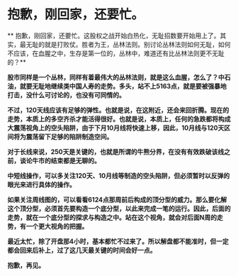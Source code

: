 抱歉，刚回家，还要忙。
====

			

** 抱歉，刚回家，还要忙。这股权之战开始白热化，无耻招数要开始用上了。其实，最无耻的就是打败仗。胜者为王，丛林法则。别讨论丛林法则如何无耻，如何不应该，在血腥之中，生存是第一位的，丛林中，难道还有比丛林法则更不无耻的？**

**股市同样是一个丛林，同样有着最伟大的丛林法则，就是这么血腥，怎么了？中石油，就要无耻地继续类中国人寿的走势。多头，站不上5163点，就是要被强暴地打击，没什么可讨论的，也没有可同情的。**

**不过，120天线应该有足够的弹性。也就是说，在这附近，还会来回折腾。现在的走势，本质上的多空齐杀才能活得很好。也就是说，本质上，任何的急跌都将构成大震荡视角上的空头陷阱，由于下月10月线将快速上移，因此，10月线与120天区间将为震荡留下足够的陷阱制造空间。**

**对于长线来说，250天是关键的，也就是所谓的牛熊分界，在没有有效跌破该线之前，谈论牛市的结束都是无聊的。**

**中短线操作，可以多关注120天、10月线等制造的空头陷阱，但必须暂时以反弹的眼光来进行具体的操作。**

**如果关注周线图的，可以看看6124点那周前后构成的顶分型的威力。那么要化解这个顶分型，必须首先要构造一个底分型，以此来完成一笔的运行。因此，后面的走势，就在一个底分型的探求与构造之中。站在这个视角，就会对后面N周的走势，有一个更大视角的把握。**

**最近太忙，除了开盘那4小时，基本都忙不过来了。所以解盘都不能准时，但一定都会回来后补上，过了这几天最关键的时间会好一点。**

**抱歉，再见。**
